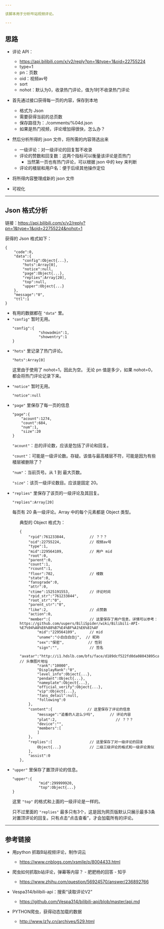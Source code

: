 ```yaml
---

该脚本用于分析哔站视频评论。

---
```


## 思路

* 评论 API：
  * https://api.bilibili.com/x/v2/reply?pn=1&type=1&oid=22755224
  * type=1
  * pn：页数
  * oid：视频av号
  * sort
  * nohot：默认为0，收录热门评论，值为1时不收录热门评论

* 首先通过接口获得每一页的内容，保存到本地
  * 格式为 Json
  * 需要获得当前的总页数
  * 保存路径为：./comments/%04d.json
  * 如果是热门视频，评论增加得很快，怎么办？

* 然后分析所得的 json 文件，将所需的内容筛选出来
  * 一级评论：对一级评论的回复暂不收录
  * 评论的赞数和回复数：这两个指标可以衡量该评论是否热门
    * 当然第一页也有热门评论，可以根据 json 中的 key 来判断
  * 评论的楼层和用户名：便于后续其他操作定位

* 将所得内容整理成新的 json 文件

* 可视化

---

## Json 格式分析

链接：https://api.bilibili.com/x/v2/reply?pn=1&type=1&oid=22755224&nohot=1

获得的 Json 格式如下：

```
{
    "code":0,
    "data":{
        "config":Object{...},
        "hots":Array[0],
        "notice":null,
        "page":Object{...},
        "replies":Array[20],
        "top":null,
        "upper":Object{...}
    },
    "message":"0",
    "ttl":1
}
```


* 有用的数据都在 `"data"` 里。
* `"config"` 暂时无用。

<p> <ol>

```
"config":{
            "showadmin":1,
            "showentry":1
}
```
</ol> </p>

* `"hots"` 里记录了热门评论。

<p> <ol>

```
"hots":Array[0]
```

这里由于使用了 nohot=1，因此为空。
无论 pn 值是多少，如果 nohot=0，都会将热门评论记录下来。

</ol> <p>


* `"notice"` 暂时无用。

<p> <ol>

```
"notice":null
```

</ol> </p>

* `"page"` 里保存了每一页的信息

<ol>

```
"page":{
    "acount":1274,
    "count":684,
    "num":1,
    "size":20
}
```

</ol>

<ol>

`"acount"`：总的评论数，应该是包括了评论和回复。

`"count"`：可能是一级评论数。存疑。该值与最高楼层不符，可能是因为有些楼层被删除了？

`"num"`：当前页号。从 1 到 最大页数。

`"size"`：该页一级评论数目。应该是固定 20。

</ol>


* `"replies"` 里保存了该页的一级评论及其回复。

<ol>

```
"replies":Array[20]
```

每页有 20 条一级评论。Array 中的每个元素都是 Object 类型。

<ol>

典型的 Object 格式为：

```
{
    "rpid":761233844,           // ？？？
    "oid":22755224,             // 视频av号
    "type":1,                   
    "mid":229564109,            // 用户 mid
    "root":0,
    "parent":0,
    "count":1,
    "rcount":1,
    "floor":702,                // 楼数
    "state":0,
    "fansgrade":0,
    "attr":0,
    "ctime":1525191553,         // 评论时间
    "rpid_str":"761233844",
    "root_str":"0",
    "parent_str":"0",
    "like":2,                   // 点赞数
    "action":0,
    "member":{                  // 这里保存了用户信息，详情可以参考：https://github.com/uupers/BiliSpider/wiki/Bilibili-API-%E7%94%A8%E6%88%B7%E4%BF%A1%E6%81%AF
        "mid":"229564109",      // mid
        "uname":"小白白白白j",  // 昵称
        "sex":"保密",           // 性别
        "sign":"",              // 签名
        "avatar":"http://i1.hdslb.com/bfs/face/d189dcf522fd0da08043895ca53b5bd8485a50d2.jpg",  // 头像图片地址
        "rank":"10000",
        "DisplayRank":"0",
        "level_info":Object{...},
        "pendant":Object{...},
        "nameplate":Object{...},
        "official_verify":Object{...},
        "vip":Object{...},
        "fans_detail":null,
        "following":0
    },
    "content":{                // 这里保存了评论的信息
        "message":"追番的人这么少吗",       // 评论内容
        "plat":2,                           // ？？？
        "device":"",
        "members":[
        ]
    },
    "replies":[                 // 这里保存了对一级评论的回复
        Object{...}             // 二级三级评论的格式和一级评论类似
    ],
    "assist":0
},

```
</ol>
</ol>

* `"upper"` 里保存了置顶评论的信息。

<ol>

```
"upper":{
            "mid":299999920,
            "top":Object{...}
}
```

这里 `"top"` 的格式和上面的一级评论是一样的。

只不过里面的 `"replies"` 最多只有3个，这是因为网页版默认只展示最多3条对置顶评论的回复。只有点击“点击查看”，才会加载所有的评论。

</ol>



---
## 参考链接

* 用python 抓取B站视频评论，制作词云
  * https://www.cnblogs.com/xsmile/p/8004433.html

* 爬虫如何抓取b站评论，弹幕等内容？ - 肥肥杨的回答 - 知乎
  * https://www.zhihu.com/question/56924570/answer/236892766

* Vespa314/bilibili-api：搜索“读取评论V2”
  * https://github.com/Vespa314/bilibili-api/blob/master/api.md

* PYTHON爬虫，获得动态加载的数据
  * http://www.lz1y.cn/archives/529.html